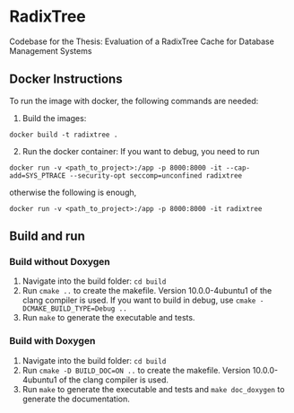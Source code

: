 # RadixTree

Codebase for the Thesis: Evaluation of a RadixTree Cache for Database Management Systems


## Docker Instructions 
To run the image with docker, the following commands are needed: <br>
1. Build the images: 
```
docker build -t radixtree .
```
2. Run the docker container: 
If you want to debug, you need to run <br>
```
docker run -v <path_to_project>:/app -p 8000:8000 -it --cap-add=SYS_PTRACE --security-opt seccomp=unconfined radixtree
```
otherwise the following is enough, 
```
docker run -v <path_to_project>:/app -p 8000:8000 -it radixtree
```


## Build and run

### Build without Doxygen

1. Navigate into the build folder: `cd build`
2. Run `cmake ..` to create the makefile. Version 10.0.0-4ubuntu1 of the clang compiler is used. If you want to build in debug, use `cmake -DCMAKE_BUILD_TYPE=Debug ..`
3. Run `make` to generate the executable and tests.

### Build with Doxygen

1. Navigate into the build folder: `cd build`
2. Run `cmake -D BUILD_DOC=ON ..` to create the makefile. Version 10.0.0-4ubuntu1 of the clang compiler is used.
3. Run `make` to generate the executable and tests and `make doc_doxygen` to generate the documentation.
